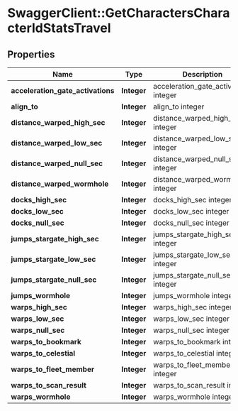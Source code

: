 # SwaggerClient::GetCharactersCharacterIdStatsTravel

## Properties
Name | Type | Description | Notes
------------ | ------------- | ------------- | -------------
**acceleration_gate_activations** | **Integer** | acceleration_gate_activations integer | [optional] 
**align_to** | **Integer** | align_to integer | [optional] 
**distance_warped_high_sec** | **Integer** | distance_warped_high_sec integer | [optional] 
**distance_warped_low_sec** | **Integer** | distance_warped_low_sec integer | [optional] 
**distance_warped_null_sec** | **Integer** | distance_warped_null_sec integer | [optional] 
**distance_warped_wormhole** | **Integer** | distance_warped_wormhole integer | [optional] 
**docks_high_sec** | **Integer** | docks_high_sec integer | [optional] 
**docks_low_sec** | **Integer** | docks_low_sec integer | [optional] 
**docks_null_sec** | **Integer** | docks_null_sec integer | [optional] 
**jumps_stargate_high_sec** | **Integer** | jumps_stargate_high_sec integer | [optional] 
**jumps_stargate_low_sec** | **Integer** | jumps_stargate_low_sec integer | [optional] 
**jumps_stargate_null_sec** | **Integer** | jumps_stargate_null_sec integer | [optional] 
**jumps_wormhole** | **Integer** | jumps_wormhole integer | [optional] 
**warps_high_sec** | **Integer** | warps_high_sec integer | [optional] 
**warps_low_sec** | **Integer** | warps_low_sec integer | [optional] 
**warps_null_sec** | **Integer** | warps_null_sec integer | [optional] 
**warps_to_bookmark** | **Integer** | warps_to_bookmark integer | [optional] 
**warps_to_celestial** | **Integer** | warps_to_celestial integer | [optional] 
**warps_to_fleet_member** | **Integer** | warps_to_fleet_member integer | [optional] 
**warps_to_scan_result** | **Integer** | warps_to_scan_result integer | [optional] 
**warps_wormhole** | **Integer** | warps_wormhole integer | [optional] 


